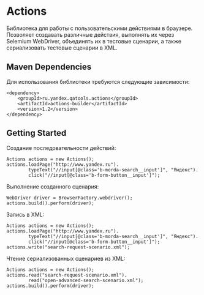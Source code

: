Actions
=======

Библиотека для работы с пользовательскими действиями в браузере. Позволяет создавать различные действия, 
выполнять их через Selemium WebDriver, объединять их в тестовые сценарии, а также сериализовать тестовые сценарии в XML.

Maven Dependencies
------------------
Для использования библиотеки требуются следующие зависимости:

    <dependency>
        <groupId>ru.yandex.qatools.actions</groupId>
        <artifactId>actions-builder</artifactId>
        <version>1.2</version>
    </dependency>

Getting Started
---------------
Создание последовательности действий:

    Actions actions = new Actions();
    actions.loadPage("http://www.yandex.ru").
            typeText("//input[@class='b-morda-search__input']", "Яндекс").
            click("//input[@class='b-form-button__input']");

Выполнение созданного сценария:

    WebDriver driver = BrowserFactory.webdriver();
    actions.build().perform(driver);
    
Запись в XML:

    Actions actions = new Actions();
    actions.loadPage("http://www.yandex.ru").
            typeText("//input[@class='b-morda-search__input']", "Яндекс").
            click("//input[@class='b-form-button__input']");
    actions.write("search-request-scenario.xml");

Чтение сериализованных сценариев из XML:

    Actions actions = new Actions();
    actions.read("search-request-scenario.xml").
            read("open-advanced-search-scenario.xml");
    actions.build().perform(driver);
